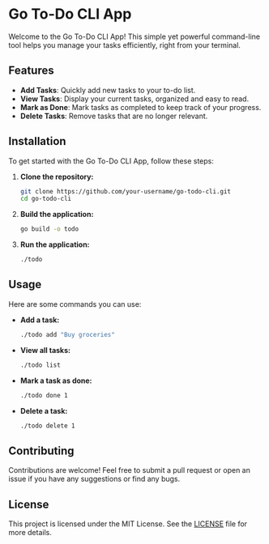# Go To-Do CLI App

Welcome to the Go To-Do CLI App! This simple yet powerful command-line tool helps you manage your tasks efficiently, right from your terminal.

## Features

- **Add Tasks**: Quickly add new tasks to your to-do list.
- **View Tasks**: Display your current tasks, organized and easy to read.
- **Mark as Done**: Mark tasks as completed to keep track of your progress.
- **Delete Tasks**: Remove tasks that are no longer relevant.

## Installation

To get started with the Go To-Do CLI App, follow these steps:

1. **Clone the repository:**

   ```bash
   git clone https://github.com/your-username/go-todo-cli.git
   cd go-todo-cli
   ```

2. **Build the application:**

   ```bash
   go build -o todo
   ```

3. **Run the application:**

   ```bash
   ./todo
   ```

## Usage

Here are some commands you can use:

- **Add a task:**

  ```bash
  ./todo add "Buy groceries"
  ```

- **View all tasks:**

  ```bash
  ./todo list
  ```

- **Mark a task as done:**

  ```bash
  ./todo done 1
  ```

- **Delete a task:**    

  ```bash
  ./todo delete 1
  ```

## Contributing

Contributions are welcome! Feel free to submit a pull request or open an issue if you have any suggestions or find any bugs.

## License

This project is licensed under the MIT License. See the [LICENSE](LICENSE) file for more details.

